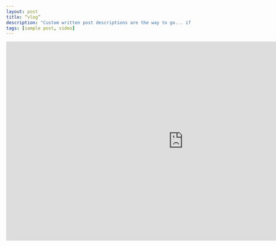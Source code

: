```yaml
---
layout: post
title: “vlog”
description: "Custom written post descriptions are the way to go... if you're not lazy."
tags: [sample post, video]
---
```


<iframe frameborder="0" width="960" height="540" src="http://player.youku.com/embed/XNDA0MDY1MjAxNg==" allowfullscreen></iframe>